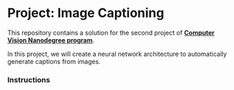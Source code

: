 # Project: Image Captioning

This repository contains a solution for the second project of [**Computer Vision Nanodegree program**](https://www.udacity.com/course/computer-vision-nanodegree--nd891).

In this project, we will create a neural network architecture to automatically generate captions from images.

### Instructions

